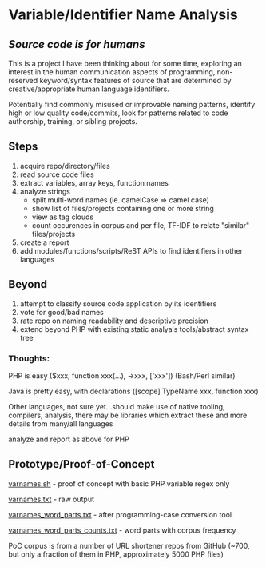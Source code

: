 # Variable/Identifier Name Analysis
## *Source code is for humans*

This is a project I have been thinking about for some time, exploring an interest in the human communication aspects of programming, non-reserved keyword/syntax features of source that are determined by creative/appropriate human language identifiers.

Potentially find commonly misused or improvable naming patterns, identify high or low quality code/commits, look for patterns related to code authorship, training, or sibling projects.

## Steps
1. acquire repo/directory/files
1. read source code files
2. extract variables, array keys, function names
3. analyze strings
   - split multi-word names (ie. camelCase => camel case)
   - show list of files/projects containing one or more string
   - view as tag clouds
   - count occurences in corpus and per file, TF-IDF to relate "similar" files/projects
1. create a report
1. add modules/functions/scripts/ReST APIs to find identifiers in other languages


## Beyond
1. attempt to classify source code application by its identifiers
6. vote for good/bad names
7. rate repo on naming readability and descriptive precision
4. extend beyond PHP with existing static analyais tools/abstract syntax tree


### Thoughts:
PHP is easy ($xxx, function xxx(...), ->xxx, ['xxx']) (Bash/Perl similar)

Java is pretty easy, with declarations ([scope] TypeName xxx, function xxx)

Other languages, not sure yet...should make use of native tooling, compilers, analysis, there may be libraries which extract these and more details from many/all languages

analyze and report as above for PHP

## Prototype/Proof-of-Concept
[varnames.sh](./varnames.sh) - proof of concept with basic PHP variable regex only

[varnames.txt](./varnames.txt) - raw output

[varnames_word_parts.txt](./varnames_word_parts.txt) - after programming-case conversion tool

[varnames_word_parts_counts.txt](./varnames_word_parts_counts.txt) - word parts with corpus frequency

PoC corpus is from a number of URL shortener repos from GitHub (~700, but only a fraction of them in PHP, approximately 5000 PHP files)

